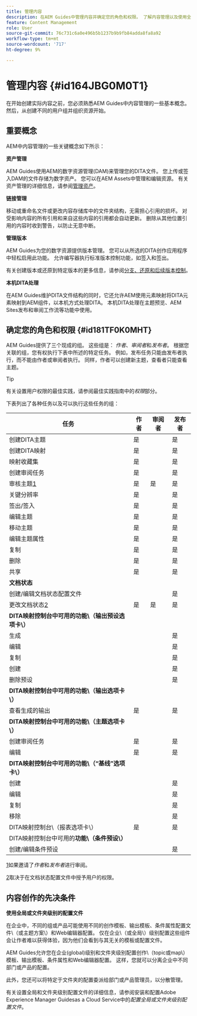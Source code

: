 ```yaml
---
title: 管理内容
description: 在AEM Guides中管理内容并确定您的角色和权限。 了解内容管理以及使用全局或文件夹级别配置文件的主要概念。
feature: Content Management
role: User
source-git-commit: 76c731c6a0e496b5b1237b9b9fb84adda8fa8a92
workflow-type: tm+mt
source-wordcount: '717'
ht-degree: 9%

---
```


# 管理内容 {#id164JBG0M0T1}

在开始创建实际内容之前，您必须熟悉AEM Guides中内容管理的一些基本概念。 然后，从创建不同的用户组并组织资源开始。

## 重要概念

AEM中内容管理的一些关键概念如下所示：

**资产管理**

AEM Guides使用AEM的数字资源管理\(DAM\)来管理您的DITA文件。 您上传或签入DAM的文件存储为数字资产。 您可以在AEM Assets中管理和编辑资源。 有关资产管理的详细信息，请参阅[管理资产](https://experienceleague.adobe.com/docs/experience-manager-cloud-service/content/assets/manage/manage-digital-assets.html?lang=en)。

**链接管理**

移动或重命名文件或更改内容存储库中的文件夹结构，无需担心引用的损坏。 对受影响内容的所有引用和来自这些内容的引用都会自动更新。 删除从其他位置引用的内容时收到警告，以防止无意中断。

**管理版本**

AEM Guides为您的数字资源提供版本管理。 您可以从所选的DITA创作应用程序中轻松启用此功能。 允许编写器执行标准版本控制功能，如签入和签出。

有关创建版本或还原到特定版本的更多信息，请参阅[分支、还原和后续版本控制](web-editor-preview-topics.md#id193PG0Y051X)。

**本机DITA处理**

在AEM Guides维护DITA文件结构的同时，它还允许AEM使用元素映射将DITA元素映射到AEM组件，以本机方式处理DITA。 本机DITA处理在主题预览、AEM Sites发布和审阅工作流等功能中使用。

## 确定您的角色和权限 {#id181TF0K0MHT}

AEM Guides提供了三个现成的组。 这些组是： *作者*、*审阅者*&#x200B;和&#x200B;*发布者*。 根据您关联的组，您有权执行下表中所述的特定任务。 例如，发布任务只能由发布者执行，而不能由作者或审阅者执行。 同样，作者可以创建新主题，查看者只能查看主题。

>[!TIP]
>
> 有关设置用户权限的最佳实践，请参阅最佳实践指南中的&#x200B;*权限*&#x200B;部分。

下表列出了各种任务以及可以执行这些任务的组：

| 任务 | 作者 | 审阅者 | 发布者 |
|----|-------|---------|----------|
| 创建DITA主题 | 是 |   | 是 |
| 创建DITA映射 | 是 |   | 是 |
| 映射收藏集 | 是 |   | 是 |
| 创建审阅任务 | 是 |   | 是 |
| 审核主题[1](#fntarg_1) | 是 | 是 | 是 |
| 关键分辨率 | 是 |   | 是 |
| 签出/签入 | 是 |   | 是 |
| 编辑主题 | 是 |   | 是 |
| 移动主题 | 是 |   | 是 |
| 编辑主题属性 | 是 |   | 是 |
| 复制 | 是 |   | 是 |
| 删除 | 是 |   | 是 |
| 共享 | 是 |   | 是 |
| **文档状态** |
| 创建/编辑文档状态配置文件 |   |   | 是 |
| 更改文档状态[2](#fntarg_2) | 是 | 是 | 是 |
| **DITA映射控制台中可用的功能\（输出预设选项卡\）** |
| 生成 |   |   | 是 |
| 编辑 |   |   | 是 |
| 复制 |   |   | 是 |
| 创建 |   |   | 是 |
| 删除预设 |   |   | 是 |
| **DITA映射控制台中可用的功能\（输出选项卡\）** |
| 查看生成的输出 | 是 |   | 是 |
| **DITA映射控制台中可用的功能\（主题选项卡\）** |
| 创建审阅任务 | 是 |   | 是 |
| 编辑 | 是 |   | 是 |
| **DITA映射控制台中可用的功能\（“基线”选项卡\）** |
| 创建 |   |   | 是 |
| 编辑 |   |   | 是 |
| 复制 |   |   | 是 |
| 移除 |   |   | 是 |
| DITA映射控制台\（报表选项卡\） | 是 |   | 是 |
| DITA映射控制台中可用的&#x200B;**功能\（条件预设\）** |
| 创建/编辑条件预设 |   |   | 是 |

[1](#fnsrc_1)如果邀请了&#x200B;*作者*&#x200B;和&#x200B;*发布者*&#x200B;进行审阅。

[2](#fnsrc_2)取决于在文档状态配置文件中授予用户的权限。

## 内容创作的先决条件

**使用全局或文件夹级别的配置文件**

在企业中，不同的组或产品可能使用不同的创作模板、输出模板、条件属性配置文件\（或主题方案\）和Web编辑器配置。 仅在企业\（或全局\）级别配置这些组件会让作者难以获得体验，因为他们会看到与其无关的模板或配置文件。

AEM Guides允许您在企业\(global\)级别和文件夹级别配置创作\（topic或map\）模板、输出模板、条件属性和Web编辑器配置。 这样，您就可以分离企业中不同部门或产品的配置。

此外，您还可以将特定于文件夹的配置委派给部门或产品管理员，以分散管理。

有关设置全局和文件夹级别配置文件的详细信息，请参阅安装和配置Adobe Experience Manager Guidesas a Cloud Service中的&#x200B;*配置全局或文件夹级别配置文件*。
